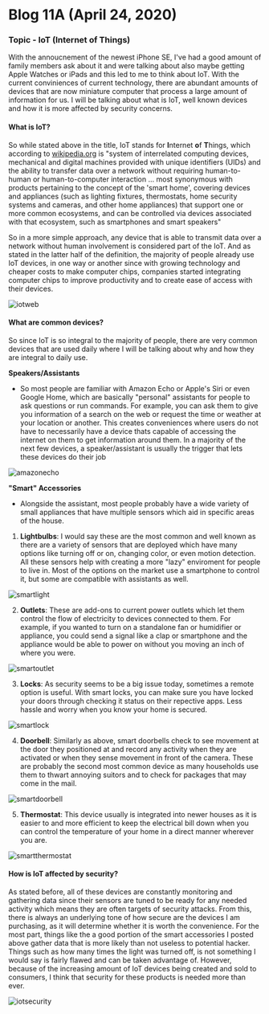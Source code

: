 # Blog 11A (April 24, 2020)

### Topic - IoT (Internet of Things)

With the annoucnement of the newest iPhone SE, I've had a good amount of family members ask about it and were talking about also maybe getting Apple Watches or iPads and this led to me to think about IoT.  With the current conviniences of current technology, there are abundant amounts of devices that are now miniature computer that process a large amount of information for us. I will be talking about what is IoT, well known devices and how it is more affected by security concerns.

#### What is IoT?

So while stated above in the title, IoT stands for **I**nternet **o**f **T**hings, which according to [wikipedia.org](https://en.wikipedia.org/wiki/Internet_of_things) is "system of interrelated computing devices, mechanical and digital machines provided with unique identifiers (UIDs) and the ability to transfer data over a network without requiring human-to-human or human-to-computer interaction ... most synonymous with products pertaining to the concept of the 'smart home', covering devices and appliances (such as lighting fixtures, thermostats, home security systems and cameras, and other home appliances) that support one or more common ecosystems, and can be controlled via devices associated with that ecosystem, such as smartphones and smart speakers"  

So in a more simple approach, any device that is able to transmit data over a network without human involvement is considered part of the IoT.  And as stated in the latter half of the definition, the majority of people already use IoT devices, in one way or another since with growing technology and cheaper costs to make computer chips, companies started integrating computer chips to improve productivity and to create ease of access with their devices.

![iotweb](https://media.threatpost.com/wp-content/uploads/sites/103/2019/12/18112655/slideshow-1.png)

#### What are common devices?

So since IoT is so integral to the majority of people, there are very common devices that are used daily where I will be talking about why and how they are integral to daily use.

**Speakers/Assistants**
- So most people are familiar with Amazon Echo or Apple's Siri or even Google Home, which are basically "personal" assistants for people to ask questions or run commands. For example, you can ask them to give you information of a search on the web or request the time or weather at your location or another. This creates conveniences where users do not have to necessarily have a device thats capable of accessing the internet on them to get information around them. In a majority of the next few devices, a speaker/assistant is usually the trigger that lets these devices do their job

![amazonecho](https://images-na.ssl-images-amazon.com/images/I/61GlYAX7WoL._AC_SX425_.jpg)

**"Smart" Accessories**
- Alongside the assistant, most people probably have a wide variety of small appliances that have multiple sensors which aid in specific areas of the house.
1. **Lightbulbs**: I would say these are the most common and well known as there are a variety of sensors that are deployed which have many options like turning off or on, changing color, or even motion detection. All these sensors help with creating a more "lazy" enviroment for people to live in. Most of the options on the market use a smartphone to control it, but some are compatible with assistants as well.

![smartlight](https://images-na.ssl-images-amazon.com/images/I/61XYPOdwtHL._AC_SX466_.jpg)

2. **Outlets**: These are add-ons to current power outlets which let them control the flow of electricity to devices connected to them. For example, if you wanted to turn on a standalone fan or humidifier or appliance, you could send a signal like a clap or smartphone and the appliance would be able to power on without you moving an inch of where you were.

![smartoutlet](https://images-na.ssl-images-amazon.com/images/I/51qiNODWNGL._AC_SX425_.jpg) 

3. **Locks**: As security seems to be a big issue today, sometimes a remote option is useful. With smart locks, you can make sure you have locked your doors through checking it status on their repective apps. Less hassle and worry when you know your home is secured.

![smartlock](https://cdn.softwaretestinghelp.com/wp-content/qa/uploads/2018/12/61gF4-1SZQL._SY679_.jpg)

4. **Doorbell**: Similarly as above, smart doorbells check to see movement at the door they positioned at and record any activity when they are activated or when they sense movement in front of the camera. These are probably the second most common device as many households use them to thwart annoying suitors and to check for packages that may come in the mail. 

![smartdoorbell](https://cdn.softwaretestinghelp.com/wp-content/qa/uploads/2018/12/15.jpg)

5. **Thermostat**: This device usually is integrated into newer houses as it is easier to and more efficient to keep the electrical bill down when you can control the temperature of your home in a direct manner wherever you are.

![smartthermostat](https://cdn.softwaretestinghelp.com/wp-content/qa/uploads/2018/12/12-2.jpg)

#### How is IoT affected by security?

As stated before, all of these devices are constantly monitoring and gathering data since their sensors are tuned to be ready for any needed activity which means they are often targets of security attacks. From this, there is always an underlying tone of how secure are the devices I am purchasing, as it will determine whether it is worth the convenience. For the most part, things like the a good portion of the smart accessories I posted above gather data that is more likely than not useless to potential hacker. Things such as how many times the light was turned off, is not something I would say is fairly flawed and can be taken advantage of. However, because of the increasing amount of IoT devices being created and sold to consumers, I think that security for these products is needed more than ever.

![iotsecurity](https://s28241.pcdn.co/wp-content/uploads/2018/02/IoT-Security-blog-banner.jpg)
